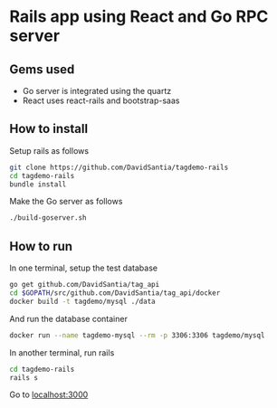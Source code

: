 # Rails app using React and Go RPC server

## Gems used
* Go server is integrated using the quartz
* React uses react-rails and bootstrap-saas

## How to install
Setup rails as follows
```sh
git clone https://github.com/DavidSantia/tagdemo-rails
cd tagdemo-rails
bundle install

```
Make the Go server as follows
```sh
./build-goserver.sh
```

## How to run
In one terminal, setup the test database
```sh
go get github.com/DavidSantia/tag_api
cd $GOPATH/src/github.com/DavidSantia/tag_api/docker
docker build -t tagdemo/mysql ./data
```
And run the database container
```sh
docker run --name tagdemo-mysql --rm -p 3306:3306 tagdemo/mysql
```

In another terminal, run rails
```sh
cd tagdemo-rails
rails s
```

Go to [localhost:3000](http://localhost:3000)
